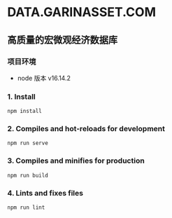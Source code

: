 <!--
 * @Description: readme文件
 * @Version: 1.0
 * @Autor: wjw
 * @Date: 2021-03-29 16:03:22
 * @LastEditors: wjw
 * @LastEditTime: 2021-03-29 16:09:19
-->

# DATA.GARINASSET.COM
## 高质量的宏微观经济数据库

### 项目环境
- node 版本 v16.14.2

### 1. Install

``` script
npm install
```

### 2. Compiles and hot-reloads for development

```script
npm run serve
```

### 3. Compiles and minifies for production

```script
npm run build
```

### 4. Lints and fixes files

```script
npm run lint
```

